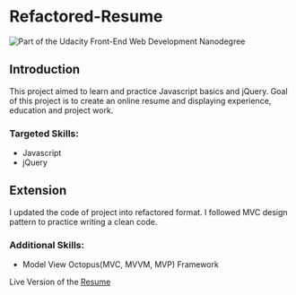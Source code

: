 # Refactored-Resume

![Part of the Udacity Front-End Web Development Nanodegree](https://img.shields.io/badge/Udacity-Front--End%20Web%20Developer%20Nanodegree-02b3e4.svg)

## Introduction

This project aimed to learn and practice Javascript basics and jQuery. Goal of this project is to create an online resume and displaying experience, education and project work.

### Targeted Skills:

* Javascript
* jQuery

## Extension

I updated the code of project into refactored format. I followed MVC design pattern to practice writing a clean code.

### Additional Skills:

* Model View Octopus(MVC, MVVM, MVP) Framework

Live Version of the [Resume](https://nidhigaday.github.io/Refactored-Resume/)
